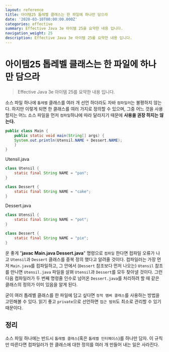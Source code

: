 ```yaml
---
layout: reference
title: 아이템25 톱레벨 클래스는 한 파일에 하나만 담으라
date: '2020-03-10T00:00:00.000Z'
categories: effective
summary: Effective Java 3e 아이템 25을 요약한 내용 입니다.
navigation_weight: 25
description: Effective Java 3e 아이템 25를 요약한 내용 입니다.
---
```


# 아이템25 톱레벨 클래스는 한 파일에 하나만 담으라

> Effective Java 3e 아이템 25를 요약한 내용 입니다.

소스 파일 하나에 `톱레벨` 클래스를 여러 개 선언 하더라도 자바 `컴파일러`는 불평하지 않는다. 하지만 이렇게 되면 한 클래스를 여러 가지로 정의할 수 있으며, 그중 어느 것을 사용할지는 어느 소스 파일을 먼저 `컴파일`하냐에 따라 달라지기 때문에 **사용을 권장 하지는 않는다.**

```java
public class Main {
    public static void main(String[] args) {
    System.out.println(Utensil.NAME + Dessert.NAME);
    }
}
```

Utensil.java

```java
class Utensil {
    static final String NAME = "pan";
}

class Dessert {
    static final String NAME = "cake";
}
```

Dessert.java

```java
class Utensil {
    static final String NAME = "pot";
}

class Dessert {
    static final String NAME = "pie";
}
```

운 좋게 "**javac Main.java Dessert.java**" 명령으로 `컴파일` 한다면 컴파일 오류가 나고 `Utensil`과 `Dessert` 클래스를 중복 정의 했다고 알려줄 것이다. 컴파일러는 가장 먼저 `Main.java`를 컴파일하고, 그 안에서 \(`Dessert` 참조보다 먼저 나오는\) `Utensil` 참조를 만나면 `Utensil.java` 파일을 살펴 `Utensil`과 `Dessert`를 모두 찾아낼 것이다. 그런 다음 컴파일러가 두 번째 명령줄 인수로 넘어온 `Dessert.java`를 처리하려 할 때 같은 클래스의 정의가 이미 있음을 알게 된다.

굳이 여러 톱레벨 클래스를 한 파일에 담고 싶다면 `정적 멤버 클래스`를 사용하는 방법을 고민해볼 수 있다. 읽기 좋고 `private`으로 선언하면 `접근 범위`도 최소로 관리할 수 있기 때문이다.

## 정리

소스 파일 하나에는 반드시 `톱레벨 클래스`\(혹은 `톱레벨 인터페이스`\)를 하나만 담자. 이 규칙만 따른다면 컴파일러가 한 클래스에 대한 정의를 여러 개 만들어 내는 일은 사라진다.

